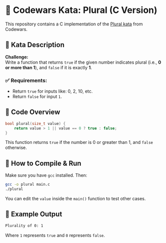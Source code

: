 
# 🧠 Codewars Kata: Plural (C Version)

This repository contains a C implementation of the [Plural kata](https://www.codewars.com/kata/52ceafd1f235ce81aa00073a/c) from Codewars.

## 📝 Kata Description

**Challenge:**  
Write a function that returns `true` if the given number indicates plural (i.e., **0 or more than 1**), and `false` if it is exactly **1**.

### ✅ Requirements:
- Return `true` for inputs like: 0, 2, 10, etc.
- Return `false` for input `1`.

## 📄 Code Overview

```c
bool plural(size_t value) {
    return value > 1 || value == 0 ? true : false;
}
````

This function returns `true` if the number is 0 or greater than 1, and `false` otherwise.

## 🚀 How to Compile & Run

Make sure you have `gcc` installed. Then:

```bash
gcc -o plural main.c
./plural
```

You can edit the `value` inside the `main()` function to test other cases.

## 🧪 Example Output

```bash
Plurality of 0: 1
```
Where `1` represents `true` and `0` represents `false`.